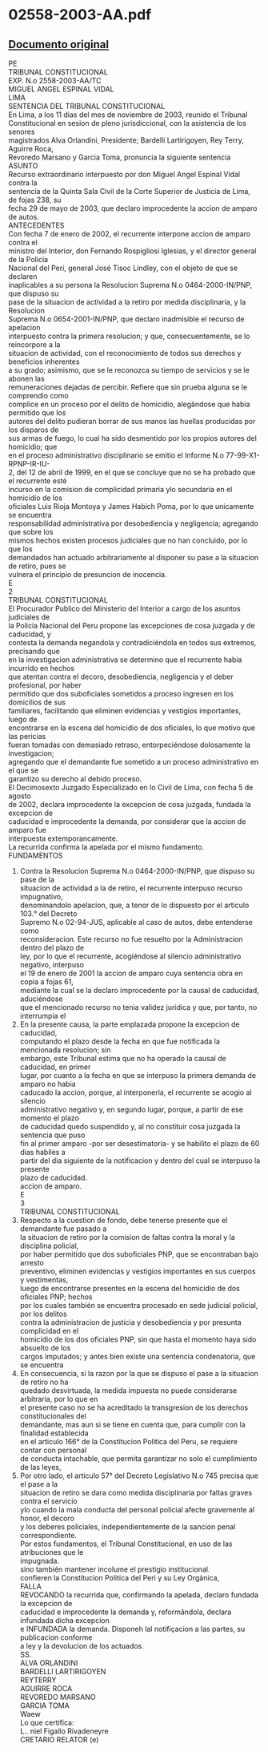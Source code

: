 
02558-2003-AA.pdf
=================
  
[Documento original](https://tc.gob.pe/jurisprudencia/2004/02558-2003-AA.pdf)  
---  
PE  
TRIBUNAL CONSTITUCIONAL  
EXP. N.o 2558-2003-AA/TC  
MIGUEL ANGEL ESPINAL VIDAL  
LIMA  
SENTENCIA DEL TRIBUNAL CONSTITUCIONAL  
En Lima, a los 11 dias del mes de noviembre de 2003, reunido el Tribunal  
Constitucional en sesion de pleno jurisdiccional, con la asistencia de los senores  
magistrados Alva Orlandini, Presidente; Bardelli Lartirigoyen, Rey Terry, Aguirre Roca,  
Revoredo Marsano y Garcia Toma, pronuncia la siguiente sentencia  
ASUNTO  
Recurso extraordinario interpuesto por don Miguel Angel Espinal Vidal contra la  
sentencia de la Quinta Sala Civil de la Corte Superior de Justicia de Lima, de fojas 238, su  
fecha 29 de mayo de 2003, que declaro improcedente la accion de amparo de autos.  
ANTECEDENTES  
Con fecha 7 de enero de 2002, el recurrente interpone accion de amparo contra el  
ministro del Interior, don Fernando Rospigliosi Iglesias, y el director general de la Policia  
Nacional del Peri, general José Tisoc Lindley, con el objeto de que se declaren  
inaplicables a su persona la Resolucion Suprema N.o 0464-2000-IN/PNP, que dispuso su  
pase de la situacion de actividad a la retiro por medida disciplinaria, y la Resolucion  
Suprema N.o 0654-2001-IN/PNP, que declaro inadmisible el recurso de apelacion  
interpuesto contra la primera resolucion; y que, consecuentemente, se lo reincorpore a la  
situacion de actividad, con el reconocimiento de todos sus derechos y beneficios inherentes  
a su grado; asimismo, que se le reconozca su tiempo de servicios y se le abonen las  
remuneraciones dejadas de percibir. Refiere que sin prueba alguna se le comprendio como  
complice en un proceso por el delito de homicidio, alegândose que habia permitido que los  
autores del delito pudieran borrar de sus manos las huellas producidas por los disparos de  
sus armas de fuego, lo cual ha sido desmentido por los propios autores del homicidio; que  
en el proceso administrativo disciplinario se emitio el Informe N.o 77-99-X1-RPNP-IR-IU-  
2, del 12 de abril de 1999, en el que se concluye que no se ha probado que el recurrente esté  
incurso en la comision de complicidad primaria ylo secundaria en el homicidio de los  
oficiales Luis Rioja Montoya y James Habich Poma, por lo que unicamente se encuentra  
responsabilidad administrativa por desobediencia y negligencia; agregando que sobre los  
mismos hechos existen procesos judiciales que no han concluido, por lo que los  
demandados han actuado arbitrariamente al disponer su pase a la situacion de retiro, pues se  
vulnera el principio de presuncion de inocencia.  
E  
2  
TRIBUNAL CONSTITUCIONAL  
El Procurador Publico del Ministerio del Interior a cargo de los asuntos judiciales de  
la Policia Nacional del Peru propone las excepciones de cosa juzgada y de caducidad, y  
contesta la demanda negandola y contradiciéndola en todos sus extremos, precisando que  
en la investigacion administrativa se determino que el recurrente habia incurrido en hechos  
que atentan contra el decoro, desobediencia, negligencia y el deber profesional, por haber  
permitido que dos suboficiales sometidos a proceso ingresen en los domicilios de sus  
familiares, facilitando que eliminen evidencias y vestigios importantes, luego de  
encontrarse en la escena del homicidio de dos oficiales, lo que motivo que las pericias  
fueran tomadas con demasiado retraso, entorpeciéndose dolosamente la investigacion;  
agregando que el demandante fue sometido a un proceso administrativo en el que se  
garantizo su derecho al debido proceso.  
El Decimosexto Juzgado Especializado en lo Civil de Lima, con fecha 5 de agosto  
de 2002, declara improcedente la excepcion de cosa juzgada, fundada la excepcion de  
caducidad e improcedente la demanda, por considerar que la accion de amparo fue  
interpuesta extemporancamente.  
La recurrida confirma la apelada por el mismo fundamento.  
FUNDAMENTOS  
1. Contra la Resolucion Suprema N.o 0464-2000-IN/PNP, que dispuso su pase de la  
situacion de actividad a la de retiro, el recurrente interpuso recurso impugnativo,  
denominandolo apelacion, que, a tenor de lo dispuesto por el articulo 103.° del Decreto  
Supremo N.o 02-94-JUS, aplicable al caso de autos, debe entenderse como  
reconsideracion. Este recurso no fue resuelto por la Administracion dentro del plazo de  
ley, por lo que el recurrente, acogiéndose al silencio administrativo negativo, interpuso  
el 19 de enero de 2001 la accion de amparo cuya sentencia obra en copia a fojas 61,  
mediante la cual se la declaro improcedente por la causal de caducidad, aduciéndose  
que el mencionado recurso no tenia validez juridica y que, por tanto, no interrumpia el  
2. En la presente causa, la parte emplazada propone la excepcion de caducidad,  
computando el plazo desde la fecha en que fue notificada la mencionada resolucion; sin  
embargo, este Tribunal estima que no ha operado la causal de caducidad, en primer  
lugar, por cuanto a la fecha en que se interpuso la primera demanda de amparo no habia  
caducado la accion, porque, al interponerla, el recurrente se acogio al silencio  
administrativo negativo y, en segundo lugar, porque, a partir de ese momento el plazo  
de caducidad quedo suspendido y, al no constituir cosa juzgada la sentencia que puso  
fin al primer amparo -por ser desestimatoria- y se habilito el plazo de 60 dias habiles a  
partir del dia siguiente de la notificacion y dentro del cual se interpuso la presente  
plazo de caducidad.  
accion de amparo.  
E  
3  
TRIBUNAL CONSTITUCIONAL  
3. Respecto a la cuestion de fondo, debe tenerse presente que el demandante fue pasado a  
la situacion de retiro por la comision de faltas contra la moral y la disciplina policial,  
por haber permitido que dos suboficiales PNP, que se encontraban bajo arresto  
preventivo, eliminen evidencias y vestigios importantes en sus cuerpos y vestimentas,  
luego de encontrarse presentes en la escena del homicidio de dos oficiales PNP; hechos  
por los cuales también se encuentra procesado en sede judicial policial, por los delitos  
contra la administracion de justicia y desobediencia y por presunta complicidad en el  
homicidio de los dos oficiales PNP, sin que hasta el momento haya sido absuelto de los  
cargos imputados; y antes bien existe una sentencia condenatoria, que se encuentra  
4. En consecuencia, si la razon por la que se dispuso el pase a la situacion de retiro no ha  
quedado desvirtuada, la medida impuesta no puede considerarse arbitraria, por lo que en  
el presente caso no se ha acreditado la transgresion de los derechos constitucionales del  
demandante, mas aun si se tiene en cuenta que, para cumplir con la finalidad establecida  
en el articulo 166° de la Constitucion Politica del Peru, se requiere contar con personal  
de conducta intachable, que permita garantizar no solo el cumplimiento de las leyes,  
5. Por otro lado, el articulo 57° del Decreto Legislativo N.o 745 precisa que el pase a la  
situacion de retiro se dara como medida disciplinaria por faltas graves contra el servicio  
ylo cuando la mala conducta del personal policial afecte gravemente al honor, el decoro  
y los deberes policiales, independientemente de la sancion penal correspondiente.  
Por estos fundamentos, el Tribunal Constitucional, en uso de las atribuciones que le  
impugnada.  
sino también mantener incolume el prestigio institucional.  
confieren la Constitucion Politica del Peri y su Ley Orgànica,  
FALLA  
REVOCANDO la recurrida que, confirmando la apelada, declaro fundada la excepcion de  
caducidad e improcedente la demanda y, reformândola, declara infundada dicha excepcion  
e INFUNDADA la demanda. Disponeh lal notifiçacion a las partes, su publicacion conforme  
a ley y la devolucion de los actuados.  
SS.  
ALVA ORLANDINI  
BARDELLI LARTIRIGOYEN  
REYTERRY  
AGUIRRE ROCA  
REVOREDO MARSANO  
GARCIA TOMA  
Waew  
Lo que certifica:  
L.. niel Figallo Rivadeneyre  
CRETARIO RELATOR (e)